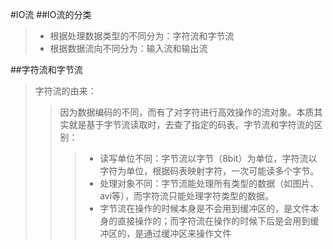 #IO流
##IO流的分类
>+ 根据处理数据类型的不同分为：字符流和字节流
>+ 根据数据流向不同分为：输入流和输出流

##字符流和字节流
> 字符流的由来： 
>> 因为数据编码的不同，而有了对字符进行高效操作的流对象。本质其实就是基于字节流读取时，去查了指定的码表。字节流和字符流的区别：
>>>+ 读写单位不同：字节流以字节（8bit）为单位，字符流以字符为单位，根据码表映射字符，一次可能读多个字节。
>>>+ 处理对象不同：字节流能处理所有类型的数据（如图片、avi等），而字符流只能处理字符类型的数据。
>>>+ 字节流在操作的时候本身是不会用到缓冲区的，是文件本身的直接操作的；而字符流在操作的时候下后是会用到缓冲区的，是通过缓冲区来操作文件